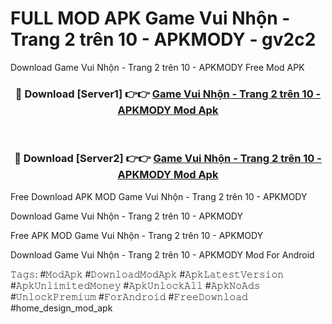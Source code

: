# FULL MOD APK Game Vui Nhộn - Trang 2 trên 10 - APKMODY - gv2c2
Download Game Vui Nhộn - Trang 2 trên 10 - APKMODY Free Mod APK

<div align="center">
<h3>🔴 Download [Server1] 👉👉 <a href="https://apk-comot.site?title=Game_Vui_Nhộn_-_Trang_2_trên_10_-_APKMODY">Game Vui Nhộn - Trang 2 trên 10 - APKMODY Mod Apk</a></h3><br>

<h3>🔴 Download [Server2] 👉👉 <a href="https://apk-comot.site?title=Game_Vui_Nhộn_-_Trang_2_trên_10_-_APKMODY">Game Vui Nhộn - Trang 2 trên 10 - APKMODY Mod Apk</a></h3>
</div>


Free Download APK MOD Game Vui Nhộn - Trang 2 trên 10 - APKMODY

Download Game Vui Nhộn - Trang 2 trên 10 - APKMODY 

Free APK MOD Game Vui Nhộn - Trang 2 trên 10 - APKMODY 

Download Game Vui Nhộn - Trang 2 trên 10 - APKMODY Mod For Android

𝚃𝚊𝚐𝚜: #𝙼𝚘𝚍𝙰𝚙𝚔 #𝙳𝚘𝚠𝚗𝚕𝚘𝚊𝚍𝙼𝚘𝚍𝙰𝚙𝚔 #𝙰𝚙𝚔𝙻𝚊𝚝𝚎𝚜𝚝𝚅𝚎𝚛𝚜𝚒𝚘𝚗 #𝙰𝚙𝚔𝚄𝚗𝚕𝚒𝚖𝚒𝚝𝚎𝚍𝙼𝚘𝚗𝚎𝚢 #𝙰𝚙𝚔𝚄𝚗𝚕𝚘𝚌𝚔𝙰𝚕𝚕 #𝙰𝚙𝚔𝙽𝚘𝙰𝚍𝚜 #𝚄𝚗𝚕𝚘𝚌𝚔𝙿𝚛𝚎𝚖𝚒𝚞𝚖 #𝙵𝚘𝚛𝙰𝚗𝚍𝚛𝚘𝚒𝚍 #𝙵𝚛𝚎𝚎𝙳𝚘𝚠𝚗𝚕𝚘𝚊𝚍 #home_design_mod_apk